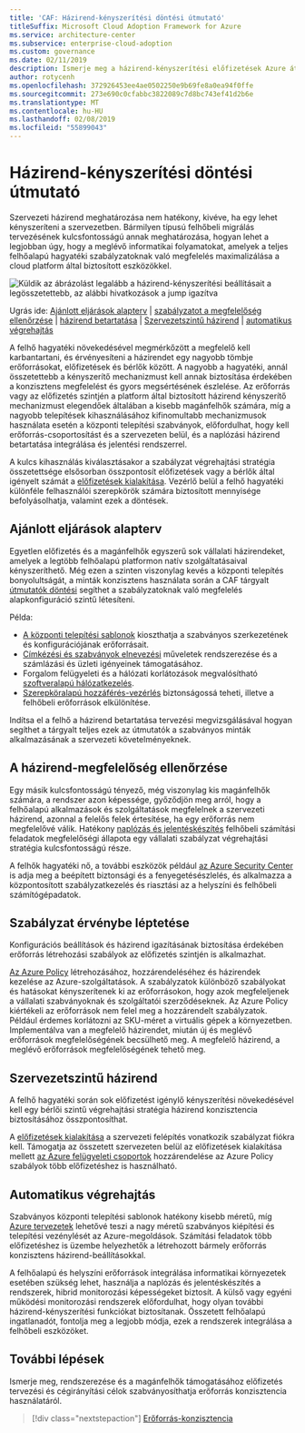 ```yaml
---
title: 'CAF: Házirend-kényszerítési döntési útmutató'
titleSuffix: Microsoft Cloud Adoption Framework for Azure
ms.service: architecture-center
ms.subservice: enterprise-cloud-adoption
ms.custom: governance
ms.date: 02/11/2019
description: Ismerje meg a házirend-kényszerítési előfizetések Azure áttelepítések az alapvető tervezési prioritásként.
author: rotycenh
ms.openlocfilehash: 372926453ee4ae0502250e9b69fe8a0ea94f0ffe
ms.sourcegitcommit: 273e690c0cfabbc3822089c7d8bc743ef41d2b6e
ms.translationtype: MT
ms.contentlocale: hu-HU
ms.lasthandoff: 02/08/2019
ms.locfileid: "55899043"
---
```

# <a name="policy-enforcement-decision-guide"></a>Házirend-kényszerítési döntési útmutató

Szervezeti házirend meghatározása nem hatékony, kivéve, ha egy lehet kényszeríteni a szervezetben. Bármilyen típusú felhőbeli migrálás tervezésének kulcsfontosságú annak meghatározása, hogyan lehet a legjobban úgy, hogy a meglévő informatikai folyamatokat, amelyek a teljes felhőalapú hagyatéki szabályzatoknak való megfelelés maximalizálása a cloud platform által biztosított eszközökkel.

![Küldik az ábrázolást legalább a házirend-kényszerítési beállításait a legösszetettebb, az alábbi hivatkozások a jump igazítva](../../_images/discovery-guides/discovery-guide-policy-enforcement.png)

Ugrás ide: [Ajánlott eljárások alapterv](#baseline-recommended-practices) | [szabályzatot a megfelelőség ellenőrzése](#policy-compliance-monitoring) | [házirend betartatása](#policy-enforcement)  |  [ Szervezetszintű házirend](#cross-organization-policy) | [automatikus végrehajtás](#automated-enforcement)

A felhő hagyatéki növekedésével megmérkőzött a megfelelő kell karbantartani, és érvényesíteni a házirendet egy nagyobb tömbje erőforrásokat, előfizetések és bérlők között. A nagyobb a hagyatéki, annál összetettebb a kényszerítő mechanizmust kell annak biztosítása érdekében a konzisztens megfelelést és gyors megsértésének észlelése. Az erőforrás vagy az előfizetés szintjén a platform által biztosított házirend kényszerítő mechanizmust elegendőek általában a kisebb magánfelhők számára, míg a nagyobb telepítések kihasználásához kifinomultabb mechanizmusok használata esetén a központi telepítési szabványok, előfordulhat, hogy kell erőforrás-csoportosítást és a szervezeten belül, és a naplózási házirend betartatása integrálása és jelentési rendszerrel.

A kulcs kihasználás kiválasztásakor a szabályzat végrehajtási stratégia összetettsége elsősorban összpontosít előfizetések vagy a bérlők által igényelt számát a [előfizetések kialakítása](../subscriptions/overview.md). Vezérlő belül a felhő hagyatéki különféle felhasználói szerepkörök számára biztosított mennyisége befolyásolhatja, valamint ezek a döntések.

## <a name="baseline-recommended-practices"></a>Ajánlott eljárások alapterv

Egyetlen előfizetés és a magánfelhők egyszerű sok vállalati házirendeket, amelyek a legtöbb felhőalapú platformon natív szolgáltatásaival kényszeríthető. Még ezen a szinten viszonylag kevés a központi telepítés bonyolultságát, a minták konzisztens használata során a CAF tárgyalt [útmutatók döntési](../overview.md) segíthet a szabályzatoknak való megfelelés alapkonfiguráció szintű létesíteni.

Példa:

- [A központi telepítési sablonok](../resource-consistency/overview.md) kioszthatja a szabványos szerkezetének és konfigurációjának erőforrásait.
- [Címkézési és szabványok elnevezési](../resource-tagging/overview.md) műveletek rendszerezése és a számlázási és üzleti igényeinek támogatásához.
- Forgalom felügyeleti és a hálózati korlátozások megvalósítható [szoftveralapú hálózatkezelés](../software-defined-network/overview.md).
- [Szerepköralapú hozzáférés-vezérlés](../identity/overview.md) biztonságossá teheti, illetve a felhőbeli erőforrások elkülönítése.

Indítsa el a felhő a házirend betartatása tervezési megvizsgálásával hogyan segíthet a tárgyalt teljes ezek az útmutatók a szabványos minták alkalmazásának a szervezeti követelményeknek.

## <a name="policy-compliance-monitoring"></a>A házirend-megfelelőség ellenőrzése

Egy másik kulcsfontosságú tényező, még viszonylag kis magánfelhők számára, a rendszer azon képessége, győződjön meg arról, hogy a felhőalapú alkalmazások és szolgáltatások megfelelnek a szervezeti házirend, azonnal a felelős felek értesítése, ha egy erőforrás nem megfelelővé válik. Hatékony [naplózás és jelentéskészítés](../log-and-report/overview.md) felhőbeli számítási feladatok megfelelőségi állapota egy vállalati szabályzat végrehajtási stratégia kulcsfontosságú része.

A felhők hagyatéki nő, a további eszközök például [az Azure Security Center](/azure/security-center/) is adja meg a beépített biztonsági és a fenyegetésészlelés, és alkalmazza a központosított szabályzatkezelés és riasztási az a helyszíni és felhőbeli számítógépadatok.

## <a name="policy-enforcement"></a>Szabályzat érvénybe léptetése

Konfigurációs beállítások és házirend igazításának biztosítása érdekében erőforrás létrehozási szabályok az előfizetés szintjén is alkalmazhat.

[Az Azure Policy](/azure/governance/policy/overview) létrehozásához, hozzárendeléséhez és házirendek kezelése az Azure-szolgáltatások. A szabályzatok különböző szabályokat és hatásokat kényszerítenek ki az erőforrásokon, hogy azok megfeleljenek a vállalati szabványoknak és szolgáltatói szerződéseknek. Az Azure Policy kiértékeli az erőforrások nem felel meg a hozzárendelt szabályzatok. Például érdemes korlátozni az SKU-méret a virtuális gépek a környezetben. Implementálva van a megfelelő házirendet, miután új és meglévő erőforrások megfelelőségének becsülhető meg. A megfelelő házirend, a meglévő erőforrások megfelelőségének tehető meg.

## <a name="cross-organization-policy"></a>Szervezetszintű házirend

A felhő hagyatéki során sok előfizetést igénylő kényszerítési növekedésével kell egy bérlői szintű végrehajtási stratégia házirend konzisztencia biztosításához összpontosíthat.

A [előfizetések kialakítása](../subscriptions/overview.md) a szervezeti felépítés vonatkozik szabályzat fiókra kell. Támogatja az összetett szervezeten belül az előfizetések kialakítása mellett [az Azure felügyeleti csoportok](../subscriptions/overview.md#management-groups) hozzárendelése az Azure Policy szabályok több előfizetéshez is használható.

## <a name="automated-enforcement"></a>Automatikus végrehajtás

Szabványos központi telepítési sablonok hatékony kisebb méretű, míg [Azure tervezetek](/azure/governance/blueprints/overview) lehetővé teszi a nagy méretű szabványos kiépítési és telepítési vezénylését az Azure-megoldások. Számítási feladatok több előfizetéshez is üzembe helyezhetők a létrehozott bármely erőforrás konzisztens házirend-beállításokkal.

A felhőalapú és helyszíni erőforrások integrálása informatikai környezetek esetében szükség lehet, használja a naplózás és jelentéskészítés a rendszerek, hibrid monitorozási képességeket biztosít. A külső vagy egyéni működési monitorozási rendszerek előfordulhat, hogy olyan további házirend-kényszerítési funkciókat biztosítanak. Összetett felhőalapú ingatlanadót, fontolja meg a legjobb módja, ezek a rendszerek integrálása a felhőbeli eszközöket.

## <a name="next-steps"></a>További lépések

Ismerje meg, rendszerezése és a magánfelhők támogatásához előfizetés tervezési és cégirányítási célok szabványosíthatja erőforrás konzisztencia használatáról.

> [!div class="nextstepaction"]
> [Erőforrás-konzisztencia](../resource-consistency/overview.md)
